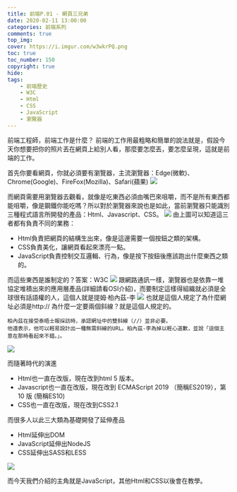 ```yaml
---
title: 前端P.01 - 網頁三兄弟
date: 2020-02-11 13:00:00
categories: 前端系列
comments: true
top_img: 
cover: https://i.imgur.com/w3wkrPQ.png
toc: true
toc_number: 150
copyright: true
hide:
tags: 
    - 前端歷史
    - W3C
    - Html
    - CSS
    - JavaScript
    - 瀏覽器
---
```

前端工程師，前端工作是什麼？
前端的工作用最粗略和簡單的說法就是，假設今天你想要把你的照片丟在網頁上給別人看，那麼要怎麼丟，要怎麼呈現，這就是前端的工作。

首先你要看網頁，你就必須要有瀏覽器，主流瀏覽器：Edge(微軟)、Chrome(Google)、FireFox(Mozilla)、Safari(蘋果)
![](https://i.imgur.com/S8z19lm.png)

而網頁需要用瀏覽器去觀看，就像是吃東西必須由嘴巴來咀嚼，而不是所有東西都能咀嚼，像是鋼鐵你能吃嗎？所以對於瀏覽器來說也是如此，當前瀏覽器只能識別三種程式語言所開發的產品：Html、Javascript、CSS。
![](https://i.imgur.com/1Yb84KH.png)
由上圖可以知道這三者都有負責不同的業務：
* Html負責把網頁的結構生出來，像是這邊需要一個按鈕之類的架構。
* CSS負責美化，讓網頁看起來漂亮一點。
* JavaScript負責控制交互邏輯、行為，像是按下按鈕後應該跑出什麼東西之類的。

而這些東西是誰制定的？答案：W3C 
![](https://i.imgur.com/gM9LDro.png)
跟網路通訊一樣，瀏覽器也是依靠一堆協定堆積出來的應用層產品(詳細請看OSI介紹)，而要制定這樣得組織就必須是全球很有話語權的人，這個人就是提姆·柏內茲-李
![](https://i.imgur.com/rdSDd3v.png)
也就是這個人規定了為什麼網址必須是http:// 為什麼一定要兩個斜線？就是這個人規定的。

```
柏內茲在接受泰晤士報採訪時，承認網址中的雙斜線（//）並非必要。
他還表示，他可以輕易設計出一種無需斜線的URL。柏內茲-李為掉以輕心道歉，並說「這個主意在那時看起來不錯。」。
```

![](https://i.imgur.com/h7b3BTK.png)

而隨著時代的演進
* Html也一直在改版，現在改到html 5 版本。
* Javascript也一直在改版，現在改到 ECMAScript 2019 （簡稱ES2019），第 10 版 (簡稱ES10)
* CSS也一直在改版，現在改到CSS2.1

而很多人以此三大類為基礎開發了延伸產品
* Html延伸出DOM
* JavaScript延伸出NodeJS
* CSS延伸出SASS和LESS

![](https://i.imgur.com/vCxLFMU.png)

而今天我們介紹的主角就是JavaScript，其他Html和CSS以後會在教學。
